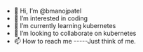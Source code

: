 - 👋 Hi, I’m @bmanojpatel
- 👀 I’m interested in coding
- 🌱 I’m currently learning kubernetes
- 💞️ I’m looking to collaborate on kubernetes
- 📫 How to reach me -----Just think of me.

<!---
bmanojpatel/bmanojpatel is a ✨ special ✨ repository because its `README.md` (this file) appears on your GitHub profile.
You can click the Preview link to take a look at your changes.
--->
